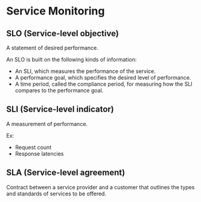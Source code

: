 # Service Monitoring

## SLO (Service-level objective)

A statement of desired performance.

An SLO is built on the following kinds of information:

- An SLI, which measures the performance of the service.
- A performance goal, which specifies the desired level of performance.
- A time period, called the compliance period, for measuring how the SLI compares to the performance goal.

## SLI (Service-level indicator)

A measurement of performance.

Ex:

- Request count
- Response latencies

## SLA (Service-level agreement)

Contract between a service provider and a customer that outlines the types and standards of services to be offered.

